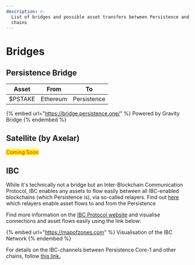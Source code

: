 ```yaml
---
description: >-
  List of bridges and possible asset transfers between Persistence and other
  chains
---
```


# Bridges

## Persistence Bridge

| Asset   | From     | To          |
| ------- | -------- | ----------- |
| $PSTAKE | Ethereum | Persistence |

{% embed url="https://bridge.persistence.one/" %}
Powered by Gravity Bridge
{% endembed %}

## Satellite (by Axelar)

<mark style="color:red;">Coming Soon</mark>

<mark style="color:red;"></mark>

## IBC

While it's technically not a bridge but an Inter-Blockchain Communication Protocol, IBC enables any assets to flow easily between all IBC-enabled blockchains (which Persistence is), via so-called relayers. Find out [here](../build/relayers/ibc-relayers.md) which relayers enable asset flows to and from the Persistence

Find more information on the [IBC Protocol website](https://ibcprotocol.org/) and visualise connections and asset flows easily using the link below:&#x20;

{% embed url="https://mapofzones.com" %}
Visualisation of the IBC Network
{% endembed %}

For details on the IBC-channels between Persistence Core-1 and other chains, follow [this link.](https://mapofzones.com/zones/core-1/peers?columnKey=ibcVolumeIn\&period=24h)


